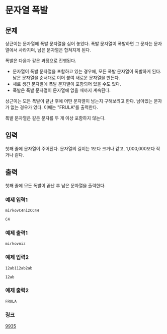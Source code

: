 # 문자열 폭발

## 문제
상근이는 문자열에 폭발 문자열을 심어 놓았다. 폭발 문자열이 폭발하면 그 문자는 문자열에서 사라지며, 남은 문자열은 합쳐지게 된다.


폭발은 다음과 같은 과정으로 진행된다.


* 문자열이 폭발 문자열을 포함하고 있는 경우에, 모든 폭발 문자열이 폭발하게 된다. 남은 문자열을 순서대로 이어 붙여 새로운 문자열을 만든다.
* 새로 생긴 문자열에 폭발 문자열이 포함되어 있을 수도 있다.
* 폭발은 폭발 문자열이 문자열에 없을 때까지 계속된다.


상근이는 모든 폭발이 끝난 후에 어떤 문자열이 남는지 구해보려고 한다. 남아있는 문자가 없는 경우가 있다. 이때는 "FRULA"를 출력한다.


폭발 문자열은 같은 문자를 두 개 이상 포함하지 않는다.

## 입력

첫째 줄에 문자열이 주어진다. 문자열의 길이는 1보다 크거나 같고, 1,000,000보다 작거나 같다.

## 출력

첫째 줄에 모든 폭발이 끝난 후 남은 문자열을 출력한다.

### 예제 입력1

```
mirkovC4nizCC44

C4
```

### 예제 출력1

```
mirkovniz
```

### 예제 입력2

```
12ab112ab2ab

12ab
```

### 예제 출력2

```
FRULA
```

### 링크
<a href="https://www.acmicpc.net/problem/9935" target="_blank">9935</a>